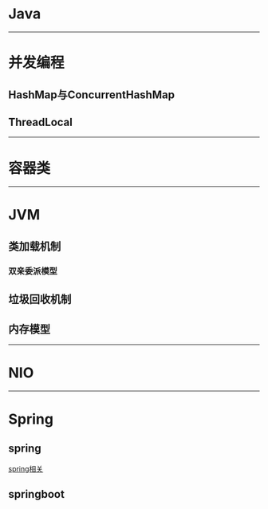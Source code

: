 # Java

---
# 并发编程
## HashMap与ConcurrentHashMap
## ThreadLocal

---
# 容器类


---
# JVM
## 类加载机制

### 双亲委派模型

## 垃圾回收机制

## 内存模型

---

# NIO

---

# Spring
## spring
[spring相关](./spring/spring.md)
## springboot